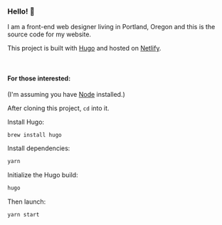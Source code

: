 ### Hello! 👋

I am a front-end web designer living in Portland, Oregon and this is the source code for my website.

This project is built with [Hugo](https://gohugo.io) and hosted on [Netlify](https://netlify.com).

<br>

#### For those interested:

(I'm assuming you have [Node](https://nodejs.org) installed.)

After cloning this project, `cd` into it.

Install Hugo:

```bash
brew install hugo
```

Install dependencies:

```bash
yarn
```

Initialize the Hugo build:

```bash
hugo
```

Then launch:

```bash
yarn start
```
